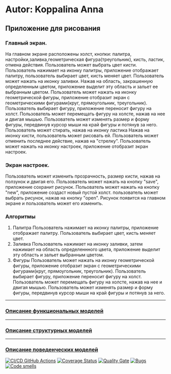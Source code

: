 # Autor: Koppalina Anna

## Приложение для рисования 

### Главный экран.
На главном экране расположены холст, кнопки: палитра, настройки,заливка,геометрическая фигура(треугольник), кисть, ластик, отмена действия.
Пользователь может выбрать цвет кисти. Пользователь нажимает на иконку палитры, приложение отображает палитру, пользователь выбирает цвет, кисть меняет цвет.
Пользователь может нажать на иконку заливки. Нажав на область, закрашенную определенным цветом, приложение выделит эту область и зальет ее выбранным цветом.
Пользователь может нажать на иконку геометрической фигуры, приложение отобразит экран с геометрическими фигурами(круг, прямоугольник, треугольник). Пользователь выбирает фигуру, приложение переносит фигуру на холст. Пользователь может перемещать фигуру на холсте, нажав на нее и двигая мышью. Пользователь может изменять размер и форму фигуры, передвинув курсор мыши на край фигуры и потянув за него.
Пользователь может стирать, нажав на иконку ластика
Нажав на иконку кисти, пользователь может рисовать ей.
Пользователь может отменить последнее действие, нажав на "стрелку".
Пользователь может нажать на иконку настроек, приложение отобразит экран настроек.

### Экран настроек.
Пользователь может изменить прозрачность, размер кисти, нажав на ползунок и двигая его.
Пользователь может нажать на кнопку "save", приложение сохранит рисунок.
Польователь может нажать на кнопку "new", приложение создаст новый пустой холст.
пользователь может выбрать рисунок, нажав на кнопку "open". Рисунок появится на главном экране и пользователь может его изменить.

### Алгоритмы
1. Палитра
   Пользователь нажимает на иконку палитры, приложение отображает палитру. Пользователь выбирает цвет, кисть меняет цвет.
2. Заливка
   Пользователь нажимает на иконку заливки, затем нажимает на область определеннного цвета, приложение выделит эту область и зальет выбранным цветом.
3. Фигуры
   Пользователь может нажать на иконку геометрической фигуры, приложение отобразит экран с геометрическими фигурами(круг,  прямоугольник, треугольник). Пользователь выбирает фигуру, приложение переносит фигуру на холст. Пользователь может        перемещать фигуру на холсте, нажав на нее и двигая мышью. Пользователь может изменять размер и форму фигуры, передвинув    курсор мыши на край фигуры и потянув за него.

___

### [Описание функциональных моделей](https://github.com/UnVeh/reposit/blob/master/docs/functions.md)

___

### [Описание структурных моделей](https://github.com/UnVeh/reposit/blob/master/docs/struct.md)

___

### [Описание поведенческих моделей](https://github.com/UnVeh/reposit/blob/master/docs/behavior.md)


[![CI/CD GitHub Actions](https://github.com/UnVeh/reposit/actions/workflows/python-app.yml/badge.svg)](https://github.com/UnVeh/reposit/actions/workflows/python-app.yml)
[![Coverage Status](https://coveralls.io/repos/github/UnVeh/reposit/workflows/python-app/badge.svg?branch=master)](https://coveralls.io/github/UnVeh/reposit/workflows/python-app?branch=master)
[![Quality Gate](https://sonarcloud.io/api/project_badges/measure?project=UnVeh_reposit&metric=alert_status)](https://sonarcloud.io/dashboard?id=UnVeh_reposit)
[![Bugs](https://sonarcloud.io/api/project_badges/measure?project=UnVeh_reposit&metric=bugs)](https://sonarcloud.io/summary/new_code?id=UnVeh_reposit)
[![Code smells](https://sonarcloud.io/api/project_badges/measure?project=UnVeh_reposit&metric=code_smells)](https://sonarcloud.io/dashboard?id=UnVeh_reposit)


   
